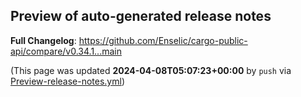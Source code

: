 ## Preview of auto-generated release notes
<!-- Release notes generated using configuration in .github/release.yml at main -->



**Full Changelog**: https://github.com/Enselic/cargo-public-api/compare/v0.34.1...main


(This page was updated **2024-04-08T05:07:23+00:00** by `push` via [Preview-release-notes.yml](https://github.com/Enselic/cargo-public-api/actions/runs/8594848535))
